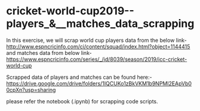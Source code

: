 # cricket-world-cup2019--players_&__matches_data_scrapping

In this exercise, we will scrap world cup players data from the below link-
http://www.espncricinfo.com/ci/content/squad/index.html?object=1144415 
and matches data from below link-
https://www.espncricinfo.com/series/_/id/8039/season/2019/icc-cricket-world-cup



Scrapped data of players and matches can be found here:- https://drive.google.com/drive/folders/1IQCUKo1zBkVKM1b9NPMl2EApVb00cpXn?usp=sharing 

please refer the notebook (.ipynb) for scrapping code scripts.
